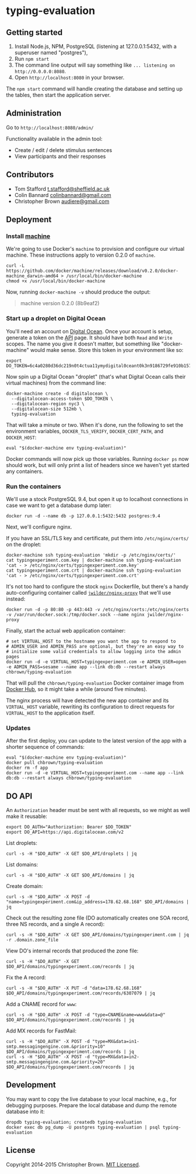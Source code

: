 # typing-evaluation


## Getting started

1. Install Node.js, NPM, PostgreSQL (listening at 127.0.0.1:5432, with a superuser named "postgres"),
2. Run `npm start`
3. The command line output will say something like `... listening on http://0.0.0.0:8080`.
4. Open `http://localhost:8080` in your browser.

The `npm start` command will handle creating the database and setting up the tables, then start the application server.


## Administration

Go to `http://localhost:8080/admin/`

Functionality available in the admin tool:

* Create / edit / delete stimulus sentences
* View participants and their responses


## Contributors

* Tom Stafford <t.stafford@sheffield.ac.uk>
* Colin Bannard <colinbannard@gmail.com>
* Christopher Brown <audiere@gmail.com>


## Deployment

### Install [machine](https://github.com/docker/machine)

We're going to use Docker's `machine` to provision and configure our virtual machine. These instructions apply to version 0.2.0 of `machine`.

    curl -L https://github.com/docker/machine/releases/download/v0.2.0/docker-machine_darwin-amd64 > /usr/local/bin/docker-machine
    chmod +x /usr/local/bin/docker-machine

Now, running `docker-machine -v` should produce the output:

> machine version 0.2.0 (8b9eaf2)


### Start up a droplet on Digital Ocean

You'll need an account on [Digital Ocean](https://www.digitalocean.com/). Once your account is setup, generate a token on the [API](https://cloud.digitalocean.com/settings/applications) page. It should have both `Read` and `Write` scopes. The name you give it doesn't matter, but something like "docker-machine" would make sense. Store this token in your environment like so:

    export DO_TOKEN=6c4a0280d36dc219n0t4ctua11ymydigital0ceant0k3n9186729fe910b157bb

Now spin up a Digital Ocean "droplet" (that's what Digital Ocean calls their virtual machines) from the command line:

    docker-machine create -d digitalocean \
      --digitalocean-access-token $DO_TOKEN \
      --digitalocean-region nyc3 \
      --digitalocean-size 512mb \
      typing-evaluation

That will take a minute or two. When it's done, run the following to set the environment variables, `DOCKER_TLS_VERIFY`, `DOCKER_CERT_PATH`, and `DOCKER_HOST`:

    eval "$(docker-machine env typing-evaluation)"

Docker commands will now pick up those variables.
Running `docker ps` now should work, but will only print a list of headers since we haven't yet started any containers.


### Run the containers

We'll use a stock PostgreSQL 9.4, but open it up to localhost connections in case we want to get a database dump later:

    docker run -d --name db -p 127.0.0.1:5432:5432 postgres:9.4

Next, we'll configure nginx.

If you have an SSL/TLS key and certificate, put them into `/etc/nginx/certs/` on the droplet:

    docker-machine ssh typing-evaluation 'mkdir -p /etc/nginx/certs/'
    cat typingexperiment.com.key | docker-machine ssh typing-evaluation 'cat - > /etc/nginx/certs/typingexperiment.com.key'
    cat typingexperiment.com.crt | docker-machine ssh typing-evaluation 'cat - > /etc/nginx/certs/typingexperiment.com.crt'

It's not too hard to configure the stock `nginx` Dockerfile, but there's a handy auto-configuring container called [`jwilder/nginx-proxy`](https://github.com/jwilder/nginx-proxy) that we'll use instead:

    docker run -d -p 80:80 -p 443:443 -v /etc/nginx/certs:/etc/nginx/certs -v /var/run/docker.sock:/tmp/docker.sock --name nginx jwilder/nginx-proxy

Finally, start the actual web application container:

    # set VIRTUAL_HOST to the hostname you want the app to respond to
    # ADMIN_USER and ADMIN_PASS are optional, but they're an easy way to
    # initialize some valid credentials to allow logging into the admin pages
    docker run -d -e VIRTUAL_HOST=typingexperiment.com -e ADMIN_USER=open -e ADMIN_PASS=sesame --name app --link db:db --restart always chbrown/typing-evaluation

That will pull the `chbrown/typing-evaluation` Docker container image from [Docker Hub](https://registry.hub.docker.com/u/chbrown/typing-evaluation/), so it might take a while (around five minutes).

The nginx process will have detected the new app container and its `VIRTUAL_HOST` variable, rewriting its configuration to direct requests for `VIRTUAL_HOST` to the application itself.


### Updates

After the first deploy, you can update to the latest version of the app with a shorter sequence of commands:

    eval "$(docker-machine env typing-evaluation)"
    docker pull chbrown/typing-evaluation
    docker rm -f app
    docker run -d -e VIRTUAL_HOST=typingexperiment.com --name app --link db:db --restart always chbrown/typing-evaluation


## DO API

An `Authorization` header must be sent with all requests, so we might as well make it reusable:

    export DO_AUTH="Authorization: Bearer $DO_TOKEN"
    export DO_API=https://api.digitalocean.com/v2

List droplets:

    curl -s -H "$DO_AUTH" -X GET $DO_API/droplets | jq

List domains:

    curl -s -H "$DO_AUTH" -X GET $DO_API/domains | jq

Create domain:

    curl -s -H "$DO_AUTH" -X POST -d "name=typingexperiment.com&ip_address=178.62.68.168" $DO_API/domains | jq

Check out the resulting zone file (DO automatically creates one SOA record, three NS records, and a single A record):

    curl -s -H "$DO_AUTH" -X GET $DO_API/domains/typingexperiment.com | jq -r .domain.zone_file

View DO's internal records that produced the zone file:

    curl -s -H "$DO_AUTH" -X GET $DO_API/domains/typingexperiment.com/records | jq

Fix the A record:

    curl -s -H "$DO_AUTH" -X PUT -d "data=178.62.68.168" $DO_API/domains/typingexperiment.com/records/6307079 | jq

Add a CNAME record for `www`:

    curl -s -H "$DO_AUTH" -X POST -d "type=CNAME&name=www&data=@" $DO_API/domains/typingexperiment.com/records | jq

Add MX records for FastMail:

    curl -s -H "$DO_AUTH" -X POST -d "type=MX&data=in1-smtp.messagingengine.com.&priority=10" $DO_API/domains/typingexperiment.com/records | jq
    curl -s -H "$DO_AUTH" -X POST -d "type=MX&data=in2-smtp.messagingengine.com.&priority=20" $DO_API/domains/typingexperiment.com/records | jq


## Development

You may want to copy the live database to your local machine, e.g., for debugging purposes.
Prepare the local database and dump the remote database into it:

    dropdb typing-evaluation; createdb typing-evaluation
    docker exec db pg_dump -U postgres typing-evaluation | psql typing-evaluation


## License

Copyright 2014-2015 Christopher Brown. [MIT Licensed](http://opensource.org/licenses/MIT).

